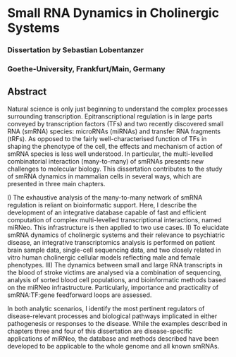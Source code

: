 # Small RNA Dynamics in Cholinergic Systems
### Dissertation by Sebastian Lobentanzer
### Goethe-University, Frankfurt/Main, Germany

## Abstract
Natural science is only just beginning to understand the complex processes surrounding transcription.
Epitranscriptional regulation is in large parts conveyed by transcription factors (TFs) and
two recently discovered small RNA (smRNA) species: microRNAs (miRNAs) and transfer RNA
fragments (tRFs). As opposed to the fairly well-characterised function of TFs in shaping the phenotype
of the cell, the effects and mechanism of action of smRNA species is less well understood. In
particular, the multi-levelled combinatorial interaction (many-to-many) of smRNAs presents new
challenges to molecular biology. This dissertation contributes to the study of smRNA dynamics in
mammalian cells in several ways, which are presented in three main chapters.

I) The exhaustive analysis of the many-to-many network of smRNA regulation is reliant on bioinformatic
support. Here, I describe the development of an integrative database capable of fast and
efficient computation of complex multi-levelled transcriptional interactions, named miRNeo. This
infrastructure is then applied to two use cases. II) To elucidate smRNA dynamics of cholinergic systems
and their relevance to psychiatric disease, an integrative transcriptomics analysis is performed
on patient brain sample data, single-cell sequencing data, and two closely related in vitro human
cholinergic cellular models reflecting male and female phenotypes. III) The dynamics between small
and large RNA transcripts in the blood of stroke victims are analysed via a combination of sequencing,
analysis of sorted blood cell populations, and bioinformatic methods based on the miRNeo
infrastructure. Particularly, importance and practicality of smRNA:TF:gene feedforward loops are
assessed.

In both analytic scenarios, I identify the most pertinent regulators of disease-relevant processes
and biological pathways implicated in either pathogenesis or responses to the disease. While the
examples described in chapters three and four of this dissertation are disease-specific applications of
miRNeo, the database and methods described have been developed to be applicable to the whole
genome and all known smRNAs.
